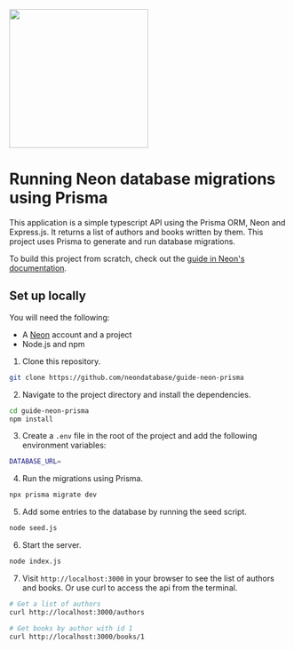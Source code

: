<img width="250px" src="https://neon.tech/brand/neon-logo-dark-color.svg" />

# Running Neon database migrations using Prisma

This application is a simple typescript API using the Prisma ORM, Neon and Express.js. It returns a list of authors and books written by them. This project uses Prisma to generate and run database migrations.

To build this project from scratch, check out the [guide in Neon's documentation](https://neon.tech/docs/guides/prisma-migrations).

## Set up locally

You will need the following:

- A [Neon](https://neon.tech) account and a project
- Node.js and npm

1. Clone this repository.

```bash
git clone https://github.com/neondatabase/guide-neon-prisma
```

2. Navigate to the project directory and install the dependencies.

```bash
cd guide-neon-prisma
npm install
```

3. Create a `.env` file in the root of the project and add the following environment variables:

```bash
DATABASE_URL=
```

4. Run the migrations using Prisma.

```bash
npx prisma migrate dev
```

5. Add some entries to the database by running the seed script.

```bash
node seed.js
```

6. Start the server.

```bash
node index.js
```

7. Visit `http://localhost:3000` in your browser to see the list of authors and books. Or use curl to access the api from the terminal.

```bash
# Get a list of authors
curl http://localhost:3000/authors

# Get books by author with id 1
curl http://localhost:3000/books/1
```
